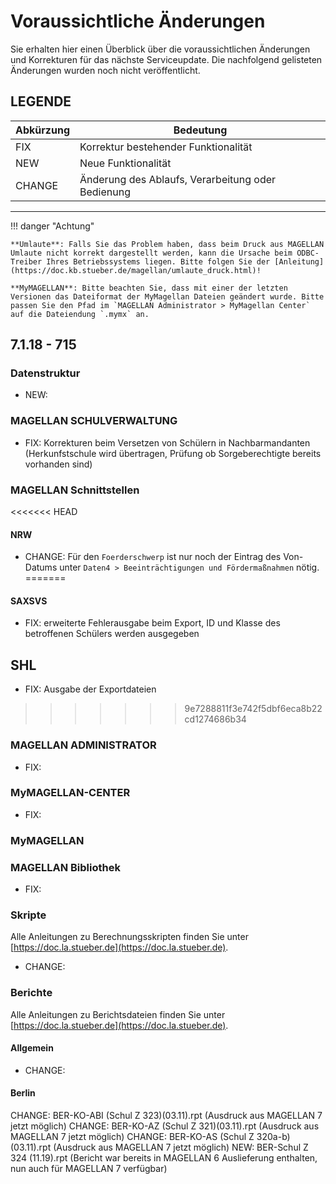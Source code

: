 # Voraussichtliche Änderungen

Sie erhalten hier einen Überblick über die voraussichtlichen Änderungen und Korrekturen für das nächste Serviceupdate. Die nachfolgend gelisteten Änderungen wurden noch nicht veröffentlicht.

## LEGENDE

Abkürzung | Bedeutung
--------- | ---------
FIX       | Korrektur bestehender Funktionalität
NEW       | Neue Funktionalität
CHANGE    | Änderung des Ablaufs, Verarbeitung oder Bedienung

---

!!! danger "Achtung"

    **Umlaute**: Falls Sie das Problem haben, dass beim Druck aus MAGELLAN Umlaute nicht korrekt dargestellt werden, kann die Ursache beim ODBC-Treiber Ihres Betriebssystems liegen. Bitte folgen Sie der [Anleitung](https://doc.kb.stueber.de/magellan/umlaute_druck.html)!

    **MyMAGELLAN**: Bitte beachten Sie, dass mit einer der letzten Versionen das Dateiformat der MyMagellan Dateien geändert wurde. Bitte passen Sie den Pfad im `MAGELLAN Administrator > MyMagellan Center` auf die Dateiendung `.mymx` an.

## 7.1.18 - 715

### Datenstruktur

* NEW:

### MAGELLAN SCHULVERWALTUNG

* FIX: Korrekturen beim Versetzen von Schülern in Nachbarmandanten (Herkunfstschule wird übertragen, Prüfung ob Sorgeberechtigte bereits vorhanden sind)

### MAGELLAN Schnittstellen

<<<<<<< HEAD
#### NRW

* CHANGE: Für den `Foerderschwerp` ist nur noch der Eintrag des Von-Datums unter `Daten4 > Beeinträchtigungen und Fördermaßnahmen` nötig.
=======
#### SAXSVS

* FIX: erweiterte Fehlerausgabe beim Export, ID und Klasse des betroffenen Schülers werden ausgegeben

## SHL

* FIX: Ausgabe der Exportdateien
>>>>>>> 9e7288811f3e742f5dbf6eca8b22cd1274686b34

### MAGELLAN ADMINISTRATOR

* FIX:

### MyMAGELLAN-CENTER

* FIX: 

### MyMAGELLAN

### MAGELLAN Bibliothek

* FIX: 

### Skripte

Alle Anleitungen zu Berechnungsskripten finden Sie unter [https://doc.la.stueber.de](https://doc.la.stueber.de).

* CHANGE: 

### Berichte

Alle Anleitungen zu Berichtsdateien finden Sie unter [https://doc.la.stueber.de](https://doc.la.stueber.de).

#### Allgemein

* CHANGE: 

#### Berlin

CHANGE: BER-KO-ABI (Schul Z 323)(03.11).rpt (Ausdruck aus MAGELLAN 7 jetzt möglich)
CHANGE: BER-KO-AZ (Schul Z 321)(03.11).rpt (Ausdruck aus MAGELLAN 7 jetzt möglich)
CHANGE: BER-KO-AS (Schul Z 320a-b)(03.11).rpt (Ausdruck aus MAGELLAN 7 jetzt möglich)
NEW: BER-Schul Z 324 (11.19).rpt (Bericht war bereits in MAGELLAN 6 Auslieferung enthalten, nun auch für MAGELLAN 7 verfügbar)